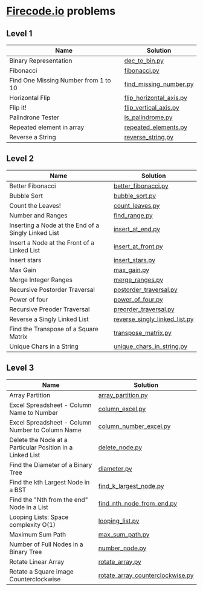 # [Firecode.io](https://www.firecode.io/pages/home) problems

## Level 1

| Name                                 | Solution                                                                                                                        |
|--------------------------------------|---------------------------------------------------------------------------------------------------------------------------------|
| Binary Representation                | [dec_to_bin.py](https://github.com/ngocyen3006/learn-python/blob/master/firecode.io/Level_01/dec_to_bin.py)                     |
| Fibonacci                            | [fibonacci.py](https://github.com/ngocyen3006/learn-python/blob/master/firecode.io/Level_01/fibonacci.py)                       |
| Find One Missing Number from 1 to 10 | [find_missing_number.py](https://github.com/ngocyen3006/learn-python/blob/master/firecode.io/Level_01/find_missing_number.py)   |
| Horizontal Flip                      | [flip_horizontal_axis.py](https://github.com/ngocyen3006/learn-python/blob/master/firecode.io/Level_01/flip_horizontal_axis.py) |
| Flip it!                             | [flip_vertical_axis.py](https://github.com/ngocyen3006/learn-python/blob/master/firecode.io/Level_01/flip_vertical_axis.py)     |
| Palindrone Tester                    | [is_palindrome.py](https://github.com/ngocyen3006/learn-python/blob/master/firecode.io/Level_01/is_palindrome.py)               |
| Repeated element in array            | [repeated_elements.py](https://github.com/ngocyen3006/learn-python/blob/master/firecode.io/Level_01/repeated_elements.py)       |
| Reverse a String                     | [reverse_string.py](https://github.com/ngocyen3006/learn-python/blob/master/firecode.io/Level_01/reverse_string.py)             |

## Level 2

| Name                                                | Solution                                                                                                                                    |
|-----------------------------------------------------|---------------------------------------------------------------------------------------------------------------------------------------------|
| Better Fibonacci                                    | [better_fibonacci.py](https://github.com/ngocyen3006/learn-python/blob/master/firecode.io/Level_02/better_fibonacci.py)                     |
| Bubble Sort                                         | [bubble_sort.py](https://github.com/ngocyen3006/learn-python/blob/master/firecode.io/Level_02/bubble_sort.py)                               |
| Count the Leaves!                                   | [count_leaves.py](https://github.com/ngocyen3006/learn-python/blob/master/firecode.io/Level_02/count_leaves.py)                             |
| Number and Ranges                                   | [find_range.py](https://github.com/ngocyen3006/learn-python/blob/master/firecode.io/Level_02/find_range.py)                                 |
| Inserting a Node at the End of a Singly Linked List | [insert_at_end.py](https://github.com/ngocyen3006/learn-python/blob/master/firecode.io/Level_02/insert_at_end.py)                           |
| Insert a Node at the Front of a Linked List         | [insert_at_front.py](https://github.com/ngocyen3006/learn-python/blob/master/firecode.io/Level_02/insert_at_frond.py)                       |
| Insert stars                                        | [insert_stars.py](https://github.com/ngocyen3006/learn-python/blob/master/firecode.io/Level_02/insert_stars.py)                             |
| Max Gain                                            | [max_gain.py](https://github.com/ngocyen3006/learn-python/blob/master/firecode.io/Level_02/max_gain.py)                                     |
| Merge Integer Ranges                                | [merge_ranges.py](https://github.com/ngocyen3006/learn-python/blob/master/firecode.io/Level_02/merge_ranges.py)                             |
| Recursive Postorder Traversal                       | [postorder_traversal.py](https://github.com/ngocyen3006/learn-python/blob/master/firecode.io/Level_02/postorder_traversal.py)               |
| Power of four                                       | [power_of_four.py](https://github.com/ngocyen3006/learn-python/blob/master/firecode.io/Level_02/power_of_four.py)                           |
| Recursive Preoder Traversal                         | [preorder_traversal.py](https://github.com/ngocyen3006/learn-python/blob/master/firecode.io/Level_02/preorder_traversal.py)                 |
| Reverse a Singly Linked List                        | [reverse_singly_linked_list.py](https://github.com/ngocyen3006/learn-python/blob/master/firecode.io/Level_02/reverse_singly_linked_list.py) |
| Find the Transpose of a Square Matrix               | [transpose_matrix.py](https://github.com/ngocyen3006/learn-python/blob/master/firecode.io/Level_02/transpose_matrix.py)                     |
| Unique Chars in a String                            | [unique_chars_in_string.py](https://github.com/ngocyen3006/learn-python/blob/master/firecode.io/Level_02/unique_chars_in_string.py)         |

## Level 3

| Name                                                      | Solution                                                                                                                                          |
|-----------------------------------------------------------|---------------------------------------------------------------------------------------------------------------------------------------------------|
| Array Partition                                           | [array_partition.py](https://github.com/ngocyen3006/learn-python/blob/master/firecode.io/Level_03/array_partition.py)                             |
| Excel Spreadsheet - Column Name to Number                 | [column_excel.py](https://github.com/ngocyen3006/learn-python/blob/master/firecode.io/Level_03/column_excel.py)                                   |
| Excel Spreadsheet - Column Number to Column Name          | [column_number_excel.py](https://github.com/ngocyen3006/learn-python/blob/master/firecode.io/Level_03/column_number_excel.py)                     |
| Delete the Node at a Particular Position in a Linked List | [delete_node.py](https://github.com/ngocyen3006/learn-python/blob/master/firecode.io/Level_03/delete_node.py)                                     |
| Find the Diameter of a Binary Tree                        | [diameter.py](https://github.com/ngocyen3006/learn-python/blob/master/firecode.io/Level_03/diameter.py)                                           |
| Find the kth Largest Node in a BST                        | [find_k_largest_node.py](https://github.com/ngocyen3006/learn-python/blob/master/firecode.io/Level_03/find_k_largest_node.py)                     |
| Find the "Nth from the end" Node in a List                | [find_nth_node_from_end.py](https://github.com/ngocyen3006/learn-python/blob/master/firecode.io/Level_03/find_nth_node_from_end.py)               |
| Looping Lists: Space complexity O(1)                      | [looping_list.py](https://github.com/ngocyen3006/learn-python/blob/master/firecode.io/Level_03/looping_list.py)                                   |
| Maximum Sum Path                                          | [max_sum_path.py](https://github.com/ngocyen3006/learn-python/blob/master/firecode.io/Level_03/max_sum_path.py)                                   |
| Number of Full Nodes in a Binary Tree                     | [number_node.py](https://github.com/ngocyen3006/learn-python/blob/master/firecode.io/Level_03/number_node.py)                                     |
| Rotate Linear Array                                       | [rotate_array.py](https://github.com/ngocyen3006/learn-python/blob/master/firecode.io/Level_03/rotate_array.py)                                   |
| Rotate a Square image Counterclockwise                    | [rotate_array_counterclockwise.py](https://github.com/ngocyen3006/learn-python/blob/master/firecode.io/Level_03/rotate_array_counterclockwise.py) |